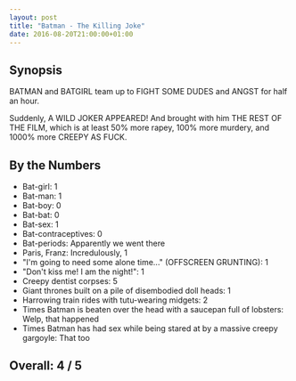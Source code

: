 ```yaml
---
layout: post
title: "Batman - The Killing Joke"
date: 2016-08-20T21:00:00+01:00
---
```


## Synopsis

BATMAN and BATGIRL team up to FIGHT SOME DUDES and ANGST for half an hour.

Suddenly, A WILD JOKER APPEARED! And brought with him THE REST OF THE FILM, which is at least 50% more rapey, 100% more murdery, and 1000% more CREEPY AS FUCK.

## By the Numbers

* Bat-girl: 1
* Bat-man: 1
* Bat-boy: 0
* Bat-bat: 0
* Bat-sex: 1
* Bat-contraceptives: 0
* Bat-periods: Apparently we went there
* Paris, Franz: Incredulously, 1
* "I'm going to need some alone time..." (OFFSCREEN GRUNTING): 1
* "Don't kiss me! I am the night!": 1
* Creepy dentist corpses: 5
* Giant thrones built on a pile of disembodied doll heads: 1
* Harrowing train rides with tutu-wearing midgets: 2
* Times Batman is beaten over the head with a saucepan full of lobsters: Welp, that happened
* Times Batman has had sex while being stared at by a massive creepy gargoyle: That too

## Overall: 4 / 5
